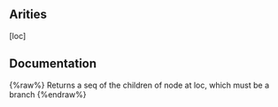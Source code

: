 ## Arities
[loc]

## Documentation
{%raw%}
Returns a seq of the children of node at loc, which must be a branch
{%endraw%}
